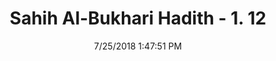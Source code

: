 ---
title        : "Sahih Al-Bukhari Hadith - 1. 12"
date         : 7/25/2018 1:47:51 PM
draft        : false
type         : "hadith"
layout       : "hadith"
BookCode     : "SHB"
VolumeNumber : "1"
HadithNumber : "12"
categories  :  ["Faith-To wish for one's brother what one would like for oneself"]
tags  :  ["Anas"]
---